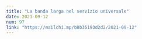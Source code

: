 ```yaml
---
title: "La banda larga nel servizio universale"
date: 2021-09-12
num: 97
link: "https://mailchi.mp/b8b35193d2d2/2021-09-12"
---
```

